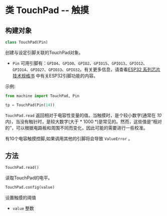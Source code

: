 类 TouchPad -- 触摸
=============================


构建对象
------------

```python
class TouchPad(Pin)
```

创建与设定引脚关联的TouchPad对象。

- ``Pin`` 可用引脚有：``GPIO4``、``GPIO0``、``GPIO2``、``GPIO15``、``GPIO13``、``GPIO12``、``GPIO14``、``GPIO27``、``GPIO33``、``GPIO32``。有关更多信息，请查看[ESP32 系列芯片技术规格书](https://www.espressif.com/sites/default/files/documentation/esp32_datasheet_cn.pdf) 中有关ESP32引脚功能的内容。
 

示例:

```python
from machine import TouchPad, Pin

tp = TouchPad(Pin(14))
```

``TouchPad.read`` 返回相对于电容性变量的值。当触摸时，是个较小数字(通常在 *10* 内)，当没有触针时，是较大数字(大于 * 1000 *)是常见的。然而，这些值是“相对的”，可以根据电路板和周围不同而变化，因此可能的需要进行一些校准。

有10个电容触摸控脚,如果调用其他的引脚将会导致 ``ValueError`` 。

方法
---------

```python
TouchPad.read()
```

读取TouchPad的电平。

```python
TouchPad.config(value)
```

设置触摸的阈值

- ``value`` 整数